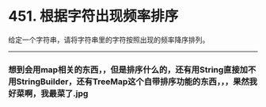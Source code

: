 # 451. 根据字符出现频率排序

 给定一个字符串，请将字符串里的字符按照出现的频率降序排列。

---

### 想到会用map相关的东西，，但是排序什么的，还有用String直接加不用StringBuilder，还有TreeMap这个自带排序功能的东西，，，果然我好菜啊，我最菜了.jpg
